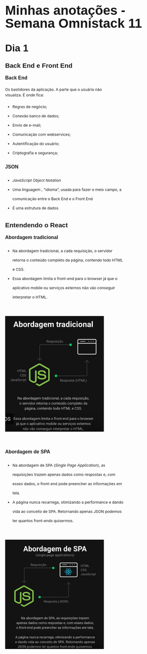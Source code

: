 <style>
    h1, h2, h3, h4 {
        font-family: Arial, Helvetica, sans-serif;
        line-height: 1em;
    }

    h1 {
        font-weight: 900;
        font-size: 3em;
    }

    h2 {
        font-weight: 700;
        font-size: 2.25em;
    }

    h3 {
        font-weight: bold;
        font-size: 1.5em
    }

    h4 {
        font-weight: bold;
        font-size: 1.125em
    }

    p, a, li {
        font-weight: 400;
        font-size: .875em;
        line-height: 1.5em;
        max-width: 30em;
    }

    li {
        line-height: 30px;
    }

    img {
        width: 320px;
        margin: 32px auto;
    }
</style>

<h1>Minhas anotações - Semana Omnistack 11</h1>

<h2>Dia 1</h2>

<h3>Back End e Front End</h3>

<h4>Back End</h4>

<p>Os bastidores da aplicação. A parte que o usuário não visualiza. É onde fica:</p>
<ul>
    <li>Regras de negócio;</li>
    <li>Conexão banco de dados;</li>
    <li>Envio de e-mail;</li>
    <li>Comunicação com webservices;</li>
    <li>Autentificação do usuário;</li>
    <li>Criptografia e segurança;</li>
</ul>

<!-- <img src="img/img-2.png" alt="Arquitetura da aplicação"> -->

<h4>JSON</h4>

<ul>
    <li><em>JavaScript Object Notation</em></li>
    <li>Uma linguagem , "idioma", usada para fazer o meio campo, a comunicação entre o Back End
        e o Front End
    </li>
    <li>É uma estrutura de dados.</li>
</ul>

<h3>Entendendo o React</h3>

<h4>Abordagem tradicional</h4>
<ul>
    <li>Na abordagem tradicional, a cada requisição, o servidor retorna o conteúdo
        completo da página, contendo todo HTML e CSS.
    </li>
    <li>Essa abordagem limita o front-end para o browser já que o aplicativo mobile ou
        serviços externos não vão conseguir interpretar o HTML.
    </li>
</ul>
<img src="img/img-3.png" alt="">

<h4>Abordagem de SPA</h4>
<ul>
    <li>Na abordagem de SPA (<em>Single Page Application</em>), as requisições trazem apenas
        dados como respostas e, com esses dados, o front-end pode preencher as informações
        em tela.
    <li>A página nunca recarrega, otimizando a performance e dando vida ao conceito de SPA.
        Retornando apenas JSON podemos ter quantos front-ends quisermos.
    </li>
</ul>
<img src="img/img-4.png" alt="">